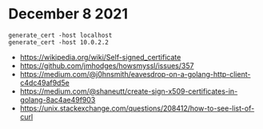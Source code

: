 # December 8 2021

~~~
generate_cert -host localhost
generate_cert -host 10.0.2.2
~~~

- <https://wikipedia.org/wiki/Self-signed_certificate>
- https://github.com/jmhodges/howsmyssl/issues/357
- https://medium.com/@j0hnsmith/eavesdrop-on-a-golang-http-client-c4dc49af9d5e
- https://medium.com/@shaneutt/create-sign-x509-certificates-in-golang-8ac4ae49f903
- https://unix.stackexchange.com/questions/208412/how-to-see-list-of-curl
